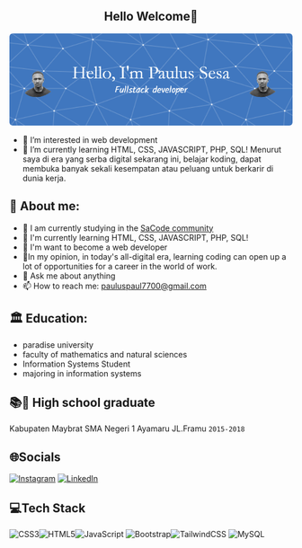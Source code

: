 ## <center> Hello Welcome👋</center> 
![](./img/github-header-image.png)


- 👀 I’m interested in web development
- 🌱 I’m currently learning HTML, CSS, JAVASCRIPT, PHP, SQL!
Menurut saya di era yang serba digital sekarang ini,
belajar koding, dapat membuka banyak sekali kesempatan atau
peluang untuk berkarir di dunia kerja.

## 💫 About me:
- 🔭 I am currently studying in the [SaCode community](www.sacode.web.id)
- 🌱 I'm currently learning HTML, CSS, JAVASCRIPT, PHP, SQL!
- 👯 I'm want to become a web developer
- 🤔In my opinion, in today's all-digital era, learning coding can open up a lot of        opportunities for a career in the world of work.
- 💬 Ask me about anything
- 📫 How to reach me: pauluspaul7700@gmail.com

## 🏛 Education:
- paradise university
- faculty of mathematics and natural   sciences
- Information Systems Student
- majoring in information systems

 ## 📚🙏 High school graduate
   Kabupaten Maybrat
   SMA Negeri 1 Ayamaru JL.Framu `2015-2018`

## 🌐Socials
[![Instagram](https://img.shields.io/badge/Instagram-%23E4405F.svg?logo=Instagram&logoColor=white)](https://www.instagram.com/sesa.paulus/)
[![LinkedIn](https://img.shields.io/badge/LinkedIn-%230077B5.svg?logo=linkedin&logoColor=white)](https://www.linkedin.com/in/paulus-sesa-551851240/?originalSubdomain=id)

## 💻Tech Stack
![CSS3](https://img.shields.io/badge/css3-%231572B6.svg?style=for-the-badge&logo=css3&logoColor=white)![HTML5](https://img.shields.io/badge/html5-%23E34F26.svg?style=for-the-badge&logo=html5&logoColor=white)![JavaScript](https://img.shields.io/badge/javascript-%23323330.svg?style=for-the-badge&logo=javascript&logoColor=%23F7DF1E) 
![Bootstrap](https://img.shields.io/badge/bootstrap-%23563D7C.svg?style=for-the-badge&logo=bootstrap&logoColor=white)![TailwindCSS](https://img.shields.io/badge/tailwindcss-%2338B2AC.svg?style=for-the-badge&logo=tailwind-css&logoColor=white) 
![MySQL](https://img.shields.io/badge/mysql-%2300f.svg?style=for-the-badge&logo=mysql&logoColor=white) 	
<!--
**seanpaulsesa/seanpaulsesa** is a ✨ _special_ ✨ repository because its `README.md` (this file) appears on your GitHub profile.

Here are some ideas to get you started:

- 🔭 I’m currently working on ...
- 🌱 I’m currently learning ...
- 👯 I’m looking to collaborate on ...
- 🤔 I’m looking for help with ...
- 💬 Ask me about ...
- 📫 How to reach me: ...
- 😄 Pronouns: ...
- ⚡ Fun fact: ...
-->
